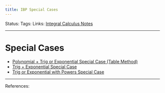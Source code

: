 ```yaml
---
title: IBP Special Cases
---
```

Status:
Tags:
Links: [Integral Calculus Notes](out/integral-calculus-notes.md)
___
# Special Cases
- [Polynomial + Trig or Exponential Special Case (Table Method)](out/polynomial-trig-or-exponential-special-case-table-method.md)
- [Trig + Exponential Special Case](out/trig-exponential-special-case.md)
- [Trig or Exponential with Powers Special Case](out/trig-or-exponential-with-powers-special-case.md)
___
References: